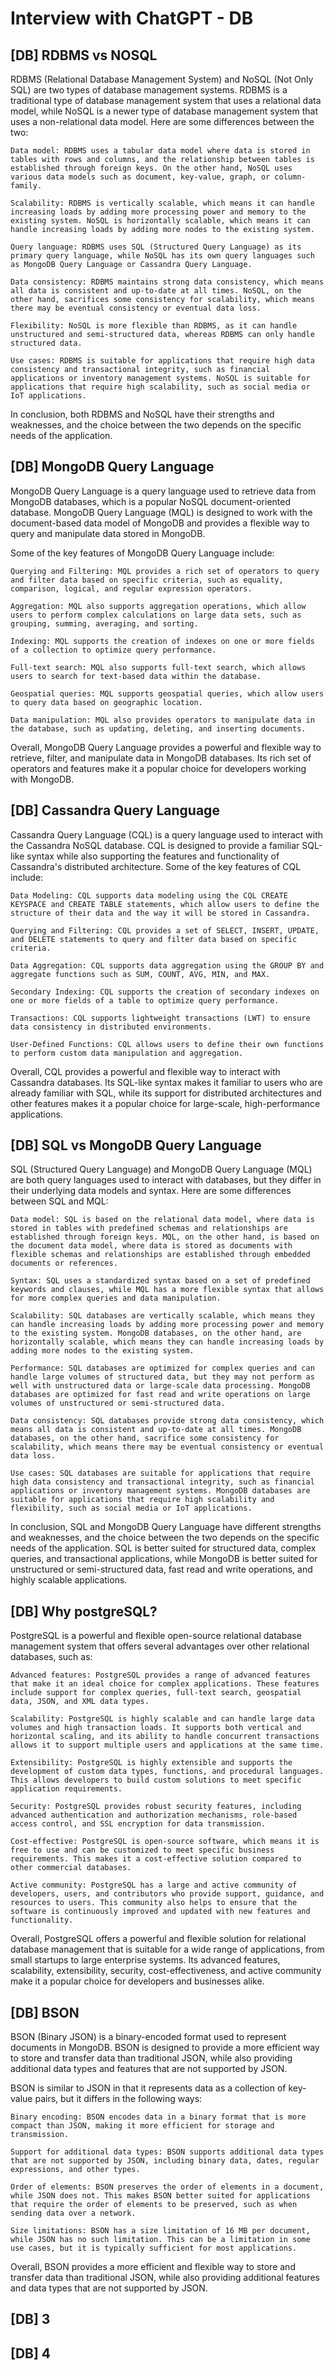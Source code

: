 # Interview with ChatGPT - DB

## [DB] RDBMS vs NOSQL

RDBMS (Relational Database Management System) and NoSQL (Not Only SQL) are two types of database management systems. RDBMS is a traditional type of database management system that uses a relational data model, while NoSQL is a newer type of database management system that uses a non-relational data model. Here are some differences between the two:

```dos
Data model: RDBMS uses a tabular data model where data is stored in tables with rows and columns, and the relationship between tables is established through foreign keys. On the other hand, NoSQL uses various data models such as document, key-value, graph, or column-family.

Scalability: RDBMS is vertically scalable, which means it can handle increasing loads by adding more processing power and memory to the existing system. NoSQL is horizontally scalable, which means it can handle increasing loads by adding more nodes to the existing system.

Query language: RDBMS uses SQL (Structured Query Language) as its primary query language, while NoSQL has its own query languages such as MongoDB Query Language or Cassandra Query Language.

Data consistency: RDBMS maintains strong data consistency, which means all data is consistent and up-to-date at all times. NoSQL, on the other hand, sacrifices some consistency for scalability, which means there may be eventual consistency or eventual data loss.

Flexibility: NoSQL is more flexible than RDBMS, as it can handle unstructured and semi-structured data, whereas RDBMS can only handle structured data.

Use cases: RDBMS is suitable for applications that require high data consistency and transactional integrity, such as financial applications or inventory management systems. NoSQL is suitable for applications that require high scalability, such as social media or IoT applications.
```

In conclusion, both RDBMS and NoSQL have their strengths and weaknesses, and the choice between the two depends on the specific needs of the application.

## [DB] MongoDB Query Language

MongoDB Query Language is a query language used to retrieve data from MongoDB databases, which is a popular NoSQL document-oriented database. MongoDB Query Language (MQL) is designed to work with the document-based data model of MongoDB and provides a flexible way to query and manipulate data stored in MongoDB.

Some of the key features of MongoDB Query Language include:

```dos
Querying and Filtering: MQL provides a rich set of operators to query and filter data based on specific criteria, such as equality, comparison, logical, and regular expression operators.

Aggregation: MQL also supports aggregation operations, which allow users to perform complex calculations on large data sets, such as grouping, summing, averaging, and sorting.

Indexing: MQL supports the creation of indexes on one or more fields of a collection to optimize query performance.

Full-text search: MQL also supports full-text search, which allows users to search for text-based data within the database.

Geospatial queries: MQL supports geospatial queries, which allow users to query data based on geographic location.

Data manipulation: MQL also provides operators to manipulate data in the database, such as updating, deleting, and inserting documents.
```

Overall, MongoDB Query Language provides a powerful and flexible way to retrieve, filter, and manipulate data in MongoDB databases. Its rich set of operators and features make it a popular choice for developers working with MongoDB.

## [DB] Cassandra Query Language

Cassandra Query Language (CQL) is a query language used to interact with the Cassandra NoSQL database. CQL is designed to provide a familiar SQL-like syntax while also supporting the features and functionality of Cassandra's distributed architecture. Some of the key features of CQL include:

```dos
Data Modeling: CQL supports data modeling using the CQL CREATE KEYSPACE and CREATE TABLE statements, which allow users to define the structure of their data and the way it will be stored in Cassandra.

Querying and Filtering: CQL provides a set of SELECT, INSERT, UPDATE, and DELETE statements to query and filter data based on specific criteria.

Data Aggregation: CQL supports data aggregation using the GROUP BY and aggregate functions such as SUM, COUNT, AVG, MIN, and MAX.

Secondary Indexing: CQL supports the creation of secondary indexes on one or more fields of a table to optimize query performance.

Transactions: CQL supports lightweight transactions (LWT) to ensure data consistency in distributed environments.

User-Defined Functions: CQL allows users to define their own functions to perform custom data manipulation and aggregation.
```

Overall, CQL provides a powerful and flexible way to interact with Cassandra databases. Its SQL-like syntax makes it familiar to users who are already familiar with SQL, while its support for distributed architectures and other features makes it a popular choice for large-scale, high-performance applications.

## [DB] SQL vs MongoDB Query Language

SQL (Structured Query Language) and MongoDB Query Language (MQL) are both query languages used to interact with databases, but they differ in their underlying data models and syntax. Here are some differences between SQL and MQL:

```dos
Data model: SQL is based on the relational data model, where data is stored in tables with predefined schemas and relationships are established through foreign keys. MQL, on the other hand, is based on the document data model, where data is stored as documents with flexible schemas and relationships are established through embedded documents or references.

Syntax: SQL uses a standardized syntax based on a set of predefined keywords and clauses, while MQL has a more flexible syntax that allows for more complex queries and data manipulation.

Scalability: SQL databases are vertically scalable, which means they can handle increasing loads by adding more processing power and memory to the existing system. MongoDB databases, on the other hand, are horizontally scalable, which means they can handle increasing loads by adding more nodes to the existing system.

Performance: SQL databases are optimized for complex queries and can handle large volumes of structured data, but they may not perform as well with unstructured data or large-scale data processing. MongoDB databases are optimized for fast read and write operations on large volumes of unstructured or semi-structured data.

Data consistency: SQL databases provide strong data consistency, which means all data is consistent and up-to-date at all times. MongoDB databases, on the other hand, sacrifice some consistency for scalability, which means there may be eventual consistency or eventual data loss.

Use cases: SQL databases are suitable for applications that require high data consistency and transactional integrity, such as financial applications or inventory management systems. MongoDB databases are suitable for applications that require high scalability and flexibility, such as social media or IoT applications.
```

In conclusion, SQL and MongoDB Query Language have different strengths and weaknesses, and the choice between the two depends on the specific needs of the application. SQL is better suited for structured data, complex queries, and transactional applications, while MongoDB is better suited for unstructured or semi-structured data, fast read and write operations, and highly scalable applications.

## [DB] Why postgreSQL?

PostgreSQL is a powerful and flexible open-source relational database management system that offers several advantages over other relational databases, such as:

```dos
Advanced features: PostgreSQL provides a range of advanced features that make it an ideal choice for complex applications. These features include support for complex queries, full-text search, geospatial data, JSON, and XML data types.

Scalability: PostgreSQL is highly scalable and can handle large data volumes and high transaction loads. It supports both vertical and horizontal scaling, and its ability to handle concurrent transactions allows it to support multiple users and applications at the same time.

Extensibility: PostgreSQL is highly extensible and supports the development of custom data types, functions, and procedural languages. This allows developers to build custom solutions to meet specific application requirements.

Security: PostgreSQL provides robust security features, including advanced authentication and authorization mechanisms, role-based access control, and SSL encryption for data transmission.

Cost-effective: PostgreSQL is open-source software, which means it is free to use and can be customized to meet specific business requirements. This makes it a cost-effective solution compared to other commercial databases.

Active community: PostgreSQL has a large and active community of developers, users, and contributors who provide support, guidance, and resources to users. This community also helps to ensure that the software is continuously improved and updated with new features and functionality.
```

Overall, PostgreSQL offers a powerful and flexible solution for relational database management that is suitable for a wide range of applications, from small startups to large enterprise systems. Its advanced features, scalability, extensibility, security, cost-effectiveness, and active community make it a popular choice for developers and businesses alike.

## [DB] BSON

BSON (Binary JSON) is a binary-encoded format used to represent documents in MongoDB. BSON is designed to provide a more efficient way to store and transfer data than traditional JSON, while also providing additional data types and features that are not supported by JSON.

BSON is similar to JSON in that it represents data as a collection of key-value pairs, but it differs in the following ways:

```dos
Binary encoding: BSON encodes data in a binary format that is more compact than JSON, making it more efficient for storage and transmission.

Support for additional data types: BSON supports additional data types that are not supported by JSON, including binary data, dates, regular expressions, and other types.

Order of elements: BSON preserves the order of elements in a document, while JSON does not. This makes BSON better suited for applications that require the order of elements to be preserved, such as when sending data over a network.

Size limitations: BSON has a size limitation of 16 MB per document, while JSON has no such limitation. This can be a limitation in some use cases, but it is typically sufficient for most applications.
```

Overall, BSON provides a more efficient and flexible way to store and transfer data than traditional JSON, while also providing additional features and data types that are not supported by JSON.

## [DB] 3

## [DB] 4
